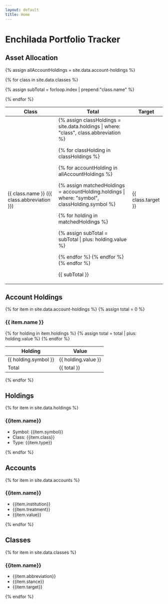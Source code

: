 ```yaml
---
layout: default
title: Home
---
```

# Enchilada Portfolio Tracker

## Asset Allocation

<!-- get the list of all account holdings -->
{% assign allAccountHoldings = site.data.account-holdings %}

<table class="usa-table width-mobile-lg">
<thead>
<th>Class</th>
<th class="text-right">Total</th>
<th class="text-right">Target</th>
</thead>

<!-- For each asset class... -->
{% for class in site.data.classes %}
<!-- returns Total Stock Market, Cash, etc. -->

<!-- Set a subtotal variable that is unique to each asset class -->
{% assign subTotal = forloop.index | prepend:"class.name" %}

<tr>
<td>{{ class.name }} ({{ class.abbreviation }})</td>

<td class="text-right">
<!-- Get the list of holdings for that asset class. -->
{% assign classHoldings = site.data.holdings | where: "class", class.abbreviation %}
<!-- returns Berkshire for TSM, Cash for CSH, etc. -->

<!-- For each holding in the class... -->
{% for classHolding in classHoldings %}

<!-- For each holding across all accounts... -->
{% for accountHolding in allAccountHoldings %}

<!-- Filter the holdings across all accounts by the symbols for each class -->
{% assign matchedHoldings = accountHolding.holdings | where: "symbol", classHolding.symbol %}

<!-- For each of the matching/filtered holdings... -->
{% for holding in matchedHoldings %}

<!-- Update the subtotal variable by adding the value of each holding to it. -->
{% assign subTotal = subTotal | plus: holding.value %}

{% endfor %}
{% endfor %}
{% endfor %}

<!-- Show the final results of the subtotal variable for each class. -->
{{ subTotal }}
</td>

<td class="text-right">{{ class.target }}</td>
</tr>
{% endfor %}
</table>

## Account Holdings

{% for item in site.data.account-holdings %}
{% assign total = 0 %}
<h3>{{ item.name }}</h3>
<table class="usa-table width-mobile-lg">
<thead>
<th>Holding</th>
<th class="text-right">Value</th>
</thead>
{% for holding in item.holdings %}
{% assign total = total | plus: holding.value %}
<tr>
<td>{{ holding.symbol }}</td>
<td class="text-right">{{ holding.value }}</td>
</tr>
{% endfor %}
<tr>
<td><span class="text-bold">Total</span></td>
<td class="text-right"><span class="text-bold">{{ total }}</span></td>
</tr>
</table>
{% endfor %}

## Holdings

{% for item in site.data.holdings %}
<h3>{{item.name}}</h3>
<ul>
<li>Symbol: {{item.symbol}}</li>
<li>Class: {{item.class}}</li>
<li>Type: {{item.type}}</li>
</ul>
{% endfor %}

## Accounts

{% for item in site.data.accounts %}
<h3>{{item.name}}</h3>
<ul>
<li>{{item.institution}}</li>
<li>{{item.treatment}}</li>
<li>{{item.value}}</li>
</ul>
{% endfor %}

## Classes

{% for item in site.data.classes %}
<h3>{{item.name}}</h3>
<ul>
<li>{{item.abbreviation}}</li>
<li>{{item.stance}}</li>
<li>{{item.target}}</li>
</ul>
{% endfor %}
